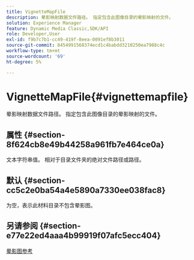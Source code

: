 ```yaml
---
title: VignetteMapFile
description: 晕影映射数据文件路径。 指定包含此图像目录的晕影映射的文件。
solution: Experience Manager
feature: Dynamic Media Classic,SDK/API
role: Developer,User
exl-id: f9b7c7b1-cc49-419f-8eea-0091ef8b3011
source-git-commit: 8454991568374ecd1c4babdd3210250ea7988c4c
workflow-type: tm+mt
source-wordcount: '69'
ht-degree: 5%

---
```


# VignetteMapFile{#vignettemapfile}

晕影映射数据文件路径。 指定包含此图像目录的晕影映射的文件。

## 属性 {#section-8f624cb8e49b44258a961fb7e464ce0a}

文本字符串值。 相对于目录文件夹的绝对文件路径或路径。

## 默认 {#section-cc5c2e0ba54a4e5890a7330ee038fac8}

为空，表示此材料目录不包含晕影图。

## 另请参阅 {#section-e77e22ed4aaa4b99919f07afc5ecc404}

[晕影图参考](../../../../../ir-api/material-cat/image-rendering-api-ref/c-ir-material-catalog/c-ir-vignette-map-reference/c-ir-vignette-map-reference.md#concept-f9486269f2b04d4cb6750f3af7bf0eb7)
